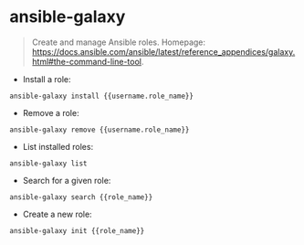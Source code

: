 # ansible-galaxy

> Create and manage Ansible roles.
> Homepage: <https://docs.ansible.com/ansible/latest/reference_appendices/galaxy.html#the-command-line-tool>.

- Install a role:

`ansible-galaxy install {{username.role_name}}`

- Remove a role:

`ansible-galaxy remove {{username.role_name}}`

- List installed roles:

`ansible-galaxy list`

- Search for a given role:

`ansible-galaxy search {{role_name}}`

- Create a new role:

`ansible-galaxy init {{role_name}}`
